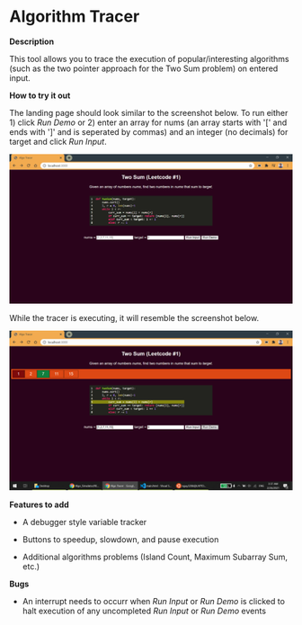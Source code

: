 # Algorithm Tracer

**Description**

This tool allows you to trace the execution of popular/interesting algorithms (such as the two pointer approach for the Two Sum problem) on entered input.

**How to try it out**

The landing page should look similar to the screenshot below. To run either 1) click _Run Demo_ or 2) enter an array for nums (an array starts with '[' and ends with ']' and is seperated by commas) and an integer (no decimals) for target and click _Run Input_.

![alt text](https://github.com/nguy3286/Algo_Simulator/blob/main/files/loadView.PNG?raw=true)

While the tracer is executing, it will resemble the screenshot below.

![alt text](https://github.com/nguy3286/Algo_Simulator/blob/main/files/runView.PNG?raw=true)


**Features to add**

* A debugger style variable tracker

* Buttons to speedup, slowdown, and pause execution

* Additional algorithms problems (Island Count, Maximum Subarray Sum, etc.)

**Bugs**

* An interrupt needs to occurr when _Run Input_ or _Run Demo_ is clicked to halt execution of any uncompleted _Run Input_ or _Run Demo_ events
